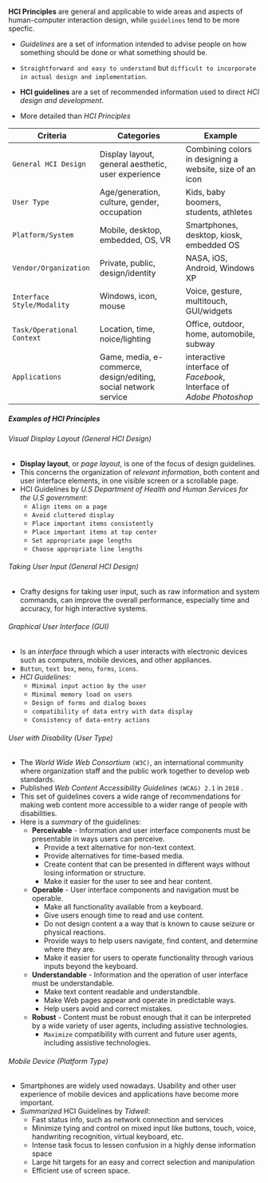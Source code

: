 **HCI Principles** are general and applicable to wide areas and aspects of human-computer interaction design, while `guidelines` tend to be more specfic.

- *Guidelines* are a set of information intended to advise people on how something should be done or what something should be.
- `Straightforward and easy to understand` but `difficult to incorporate in actual design and implementation`.

- **HCI guidelines** are a set of recommended information used to direct *HCI design and development*.
- More detailed than *HCI Principles*

| **Criteria** | **Categories** | **Example** |
|----|----|----|
| `General HCI Design` | Display layout, general aesthetic, user experience | Combining colors in designing a website, size of an icon |
| `User Type` | Age/generation, culture, gender, occupation | Kids, baby boomers, students, athletes |
| `Platform/System` | Mobile, desktop, embedded, OS, VR | Smartphones, desktop, kiosk, embedded OS | 
| `Vendor/Organization` | Private, public, design/identity | NASA, iOS, Android, Windows XP |
| `Interface Style/Modality` | Windows, icon, mouse | Voice, gesture, multitouch, GUI/widgets |
| `Task/Operational Context` | Location, time, noice/lighting | Office, outdoor, home, automobile, subway |
| `Applications` | Game, media, e-commerce, design/editing, social network service | interactive interface of *Facebook*, Interface of *Adobe Photoshop* |

##### Examples of HCI Principles
###### Visual Display Layout (General HCI Design)
- **Display layout**, or *page layout*, is one of the focus of design guidelines.
- This concerns the organization of *relevant information*, both content and user interface elements, in one visible screen or a scrollable page.
- HCI Guidelines by *U.S Department of Health and Human Services for the U.S government*:
	- `Align items on a page`
	- `Avoid cluttered display`
	- `Place important items consistently`
	- `Place important items at top center`
	- `Set appropriate page lengths`
	- `Choose appropriate line lengths`
###### Taking User Input (General HCI Design)
- Crafty designs for taking user input, such as raw information and system commands, can improve the overall performance, especially time and accuracy, for high interactive systems.

###### Graphical User Interface (GUI)
- Is an *interface* through which a user interacts with electronic devices such as computers, mobile devices, and other appliances.
- `Button`, `text box`, `menu`, `forms`, `icons`.
- *HCI Guidelines*:
	- `Minimal input action by the user`
	- `Minimal memory load on users`
	- `Design of forms and dialog boxes`
	- `compatibility of data entry with data display`
	- `Consistency of data-entry actions`

###### User with Disability (User Type)
- The *World Wide Web Consortium* `(W3C)`, an international community where organization staff and the public work together to develop web standards.
- Published *Web Content Accessibility Guidelines* `(WCAG) 2.1` in `2018` .
- This set of guidelines covers a wide range of recommendations for making web content more accessible to a wider range of people with disabilities.
- Here is a *summary* of the guidelines:
	- **Perceivable** - Information and user interface components must be presentable in ways users can perceive.
		- Provide a text alternative for non-text context.
		- Provide alternatives for time-based media.
		- Create content that can be presented in different ways without losing information or structure.
		- Make it easier for the user to see and hear content.
	- **Operable** - User interface components and navigation must be operable.
		- Make all  functionality available from a keyboard.
		- Give users enough time to read and use content.
		- Do not design content a a way that is known to cause seizure or physical reactions.
		- Provide ways to help users navigate, find content, and determine where they are.
		- Make it easier for users to operate functionality through various inputs beyond the keyboard.
	- **Understandable** - Information and the operation of user interface must be understandable.
		- Make text content readable and understandble.
		- Make Web pages appear and operate in predictable ways.
		- Help users avoid and correct mistakes.
	- **Robust** - Content must be robust enough that it can be interpreted by a wide variety of user agents, including assistive technologies.
		- `Maximize` compatibility with current and future user agents, including assistive technologies.

###### Mobile Device (Platform Type)
- Smartphones are widely used nowadays. Usability and other user experience of mobile devices and applications have become more important.
- *Summarized* HCI Guidelines by *Tidwell*:
	- Fast status info, such as network connection and services
	- Minimize tying and control on mixed input like buttons, touch, voice, handwriting recognition, virtual keyboard, etc.
	- Intense task focus to lessen confusion in a highly dense information space
	- Large hit targets for an easy and correct selection and manipulation
	- Efficient use of screen space.